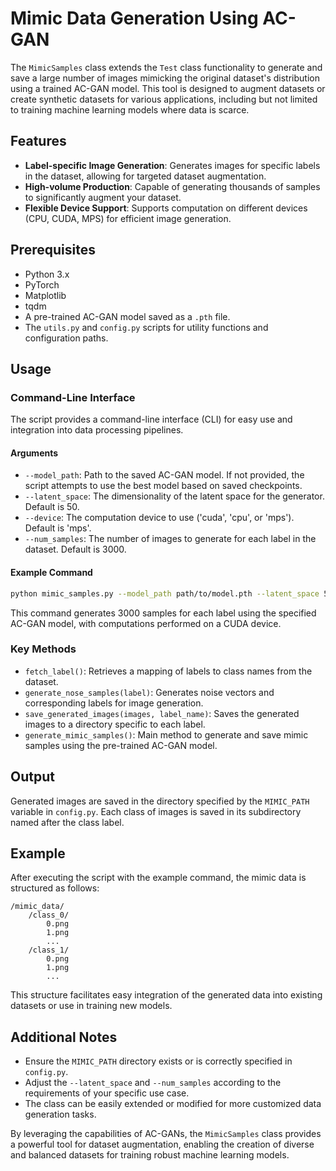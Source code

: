 # Mimic Data Generation Using AC-GAN

The `MimicSamples` class extends the `Test` class functionality to generate and save a large number of images mimicking the original dataset's distribution using a trained AC-GAN model. This tool is designed to augment datasets or create synthetic datasets for various applications, including but not limited to training machine learning models where data is scarce.

## Features

- **Label-specific Image Generation**: Generates images for specific labels in the dataset, allowing for targeted dataset augmentation.
- **High-volume Production**: Capable of generating thousands of samples to significantly augment your dataset.
- **Flexible Device Support**: Supports computation on different devices (CPU, CUDA, MPS) for efficient image generation.

## Prerequisites

- Python 3.x
- PyTorch
- Matplotlib
- tqdm
- A pre-trained AC-GAN model saved as a `.pth` file.
- The `utils.py` and `config.py` scripts for utility functions and configuration paths.

## Usage

### Command-Line Interface

The script provides a command-line interface (CLI) for easy use and integration into data processing pipelines.

#### Arguments

- `--model_path`: Path to the saved AC-GAN model. If not provided, the script attempts to use the best model based on saved checkpoints.
- `--latent_space`: The dimensionality of the latent space for the generator. Default is 50.
- `--device`: The computation device to use ('cuda', 'cpu', or 'mps'). Default is 'mps'.
- `--num_samples`: The number of images to generate for each label in the dataset. Default is 3000.

#### Example Command

```bash
python mimic_samples.py --model_path path/to/model.pth --latent_space 50 --device cuda --num_samples 3000
```

This command generates 3000 samples for each label using the specified AC-GAN model, with computations performed on a CUDA device.

### Key Methods

- `fetch_label()`: Retrieves a mapping of labels to class names from the dataset.
- `generate_nose_samples(label)`: Generates noise vectors and corresponding labels for image generation.
- `save_generated_images(images, label_name)`: Saves the generated images to a directory specific to each label.
- `generate_mimic_samples()`: Main method to generate and save mimic samples using the pre-trained AC-GAN model.

## Output

Generated images are saved in the directory specified by the `MIMIC_PATH` variable in `config.py`. Each class of images is saved in its subdirectory named after the class label.

## Example

After executing the script with the example command, the mimic data is structured as follows:

```
/mimic_data/
    /class_0/
        0.png
        1.png
        ...
    /class_1/
        0.png
        1.png
        ...
```

This structure facilitates easy integration of the generated data into existing datasets or use in training new models.

## Additional Notes

- Ensure the `MIMIC_PATH` directory exists or is correctly specified in `config.py`.
- Adjust the `--latent_space` and `--num_samples` according to the requirements of your specific use case.
- The class can be easily extended or modified for more customized data generation tasks.

By leveraging the capabilities of AC-GANs, the `MimicSamples` class provides a powerful tool for dataset augmentation, enabling the creation of diverse and balanced datasets for training robust machine learning models.
